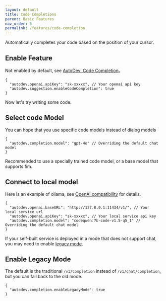 ```yaml
---
layout: default
title: Code Completions
parent: Basic Features
nav_order: 5
permalink: /features/code-completion
---
```


Automatically completes your code based on the position of your cursor.

## Enable Feature

Not enabled by default, see [AutoDev: Code Completion](../configuration.md#code-completion)。

```jsonc
{
  "autodev.openai.apiKey": "sk-xxxxx", // Your openai api key
  "autodev.suggestion.enableCodeCompletion": true
}
```

Now let's try writing some code.

## Select code Model

You can hope that you use specific code models instead of dialog models

```jsonc
{
  "autodev.completion.model": "gpt-4o" // Overriding the default chat model
}
```

Recommended to use a specially trained code model, or a base model that supports fim.

## Connect to local model

Here is an example of ollama, see [OpenAI compatibility](https://github.com/ollama/ollama/blob/main/docs/openai.md) for details.

```jsonc
{
  "autodev.openai.baseURL": "http://127.0.0.1:11434/v1/", // Your local service url
  "autodev.openai.apiKey": "sk-xxxxx", // Your local service api key
  "autodev.completion.model": "codeqwen:7b-code-v1.5-q5_1" // Overriding the default chat model
}
```

If your self-built service is deployed in a mode that does not support chat, you may need to enable [legacy mode](#enable-legacy-mode).

## Enable Legacy Mode

The default is the traditional `/v1/completion` instead of `/v1/chat/completion`, but you can fall back to the old mode.

```jsonc
{
  "autodev.completion.enableLegacyMode": true
}
```
